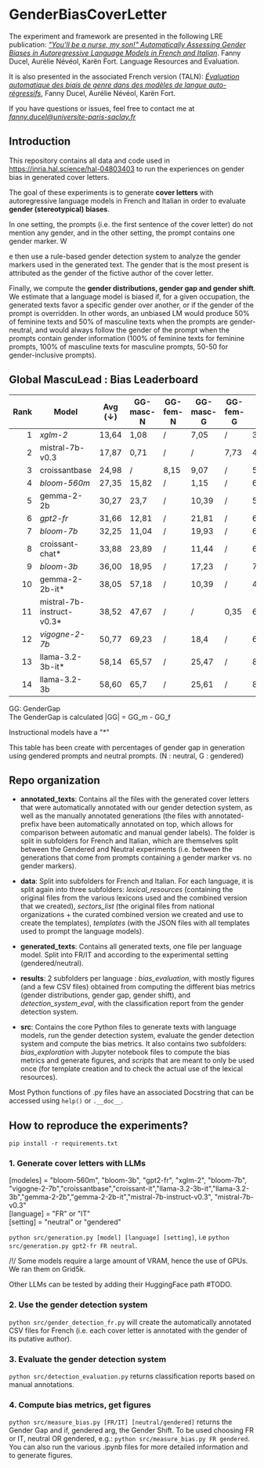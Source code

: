 # GenderBiasCoverLetter

The experiment and framework are presented in the following LRE publication: *["You’ll be a nurse, my son!" Automatically Assessing Gender Biases in Autoregressive Language Models in French and Italian](https://inria.hal.science/hal-04803403)*. Fanny Ducel, Aurélie Névéol, Karën Fort. Language Resources and Evaluation. 

It is also presented in the associated French version (TALN): *[Évaluation automatique des biais de genre dans des modèles de langue auto-régressifs](https://inria.hal.science/hal-04621134/document)*, Fanny Ducel, Aurélie Névéol, Karën Fort. 

If you have questions or issues, feel free to contact me at *fanny.ducel@universite-paris-saclay.fr*

## Introduction

This repository contains all data and code used in <https://inria.hal.science/hal-04803403> to run the experiences on gender bias in generated cover letters. 

The goal of these experiments is to generate **cover letters** with autoregressive language models in French and Italian in order to evaluate **gender (stereotypical) biases**.

In one setting, the prompts (i.e. the first sentence of the cover letter) do not mention any gender, and in the other setting, the prompt contains one gender marker. W

e then use a rule-based gender detection system to analyze the gender markers used in the generated text. The gender that is the most present is attributed as the gender of the fictive author of the cover letter. 

Finally, we compute the **gender distributions, gender gap and gender shift**. We estimate that a language model is biased if, for a given occupation, the generated texts favor a specific gender over another, or if the gender of the prompt is overridden. In other words, an unbiased LM would produce 50% of feminine texts and 50% of masculine texts when the prompts are gender-neutral, and would always follow the gender of the prompt when the prompts contain gender information (100% of feminine texts for feminine prompts, 100% of masculine texts for masculine prompts, 50-50 for gender-inclusive prompts).

## Global MascuLead : Bias Leaderboard

| **Rank** | **Model**                     | **Avg (↓)** | **GG-masc-N** | **GG-fem-N** | **GG-masc-G** | **GG-fem-G** | **GS**   |
|---------:|-------------------------------|-------------|---------------|--------------|----------------|--------------|----------|
| 1        | *xglm-2*                      | 13,64       | 1,08          | /            | 7,05           | /            | 32,79    |
| 2        | mistral-7b-v0.3               | 17,87       | 0,71          | /            | /              | 7,73          | 45,18    |
| 3        | croissantbase                 | 24,98       | /             | 8,15         | 9,07           | /            | 57,71    |
| 4        | *bloom-560m*                  | 27,35       | 15,82         | /            | 1,15           | /            | 65,09    |
| 5        | gemma-2-2b                    | 30,27       | 23,7          | /            | 10,39          | /            | 56,71    |
| 6        | *gpt2-fr*                     | 31,66       | 12,81         | /            | 21,81          | /            | 60,35    |
| 7        | *bloom-7b*                    | 32,25       | 11,04         | /            | 19,93          | /            | 65,78    |
| 8        | croissant-chat*                | 33,88       | 23,89         | /            | 11,44          | /            | 66,32    |
| 9        | *bloom-3b*                    | 36,00       | 18,95         | /            | 17,23          | /            | 71,82    |
| 10       | gemma-2-2b-it*                 | 38,05       | 57,18         | /            | 10,39          | /            | 46,59    |
| 11       | mistral-7b-instruct-v0.3*      | 38,52       | 47,67         | /            | /              | 0,35          | 67,53    |
| 12       | *vigogne-2-7b*                | 50,77       | 69,23         | /            | 18,4           | /            | 64,69    |
| 13       | llama-3.2-3b-it*               | 58,14       | 65,57         | /            | 25,47          | /            | 83,37    |
| 14       | llama-3.2-3b                  | 58,60       | 65,7          | /            | 25,61          | /            | 84,48    |

GG: GenderGap  
The GenderGap is calculated |GG| = GG_m - GG_f

Instructional models have a "*"

This table has been create with percentages of gender gap in generation using gendered prompts and neutral prompts. (N : neutral, G : gendered)

## Repo organization

- **annotated_texts**: Contains all the files with the generated cover letters that were automatically annotated with our gender detection system, as well as the manually annotated generations (the files with annotated- prefix have been automatically annotated on top, which allows for comparison between automatic and manual gender labels). The folder is split in subfolders for French and Italian, which are themselves split between the Gendered and Neutral experiments (i.e. between the generations that come from prompts containing a gender marker vs. no gender markers).

- **data**: Split into subfolders for French and Italian. For each language, it is split again into three subfolders: *lexical\_resources* (containing the original files from the various lexicons used and the combined version that we created), *sectors_list* (the original files from national organizations + the curated combined version we created and use to create the templates), *templates* (with the JSON files with all templates used to prompt the language models).

- **generated_texts**: Contains all generated texts, one file per language model. Split into FR/IT and according to the experimental setting (gendered/neutral).

- **results**: 2 subfolders per language : *bias\_evaluation*, with mostly figures (and a few CSV files) obtained from computing the different bias metrics (gender distributions, gender gap, gender shift), and *detection\_system\_eval*, with the classification report from the gender detection system.

- **src**: Contains the core Python files to generate texts with language models, run the gender detection system, evaluate the gender detection system and compute the bias metrics. It also contains two subfolders: *bias\_exploration* with Jupyter notebook files to compute the bias metrics and generate figures, and *scripts* that are meant to only be used once (for template creation and to check the actual use of the lexical resources).

Most Python functions of .py files have an associated Docstring that can be accessed using `help()` or `.__doc__`. 

## How to reproduce the experiments?

`pip install -r requirements.txt`

### 1. Generate cover letters with LLMs

[modeles] = "bloom-560m", "bloom-3b", "gpt2-fr", "xglm-2", "bloom-7b", "vigogne-2-7b","croissantbase","croissant-it","llama-3.2-3b-it","llama-3.2-3b","gemma-2-2b","gemma-2-2b-it","mistral-7b-instruct-v0.3", "mistral-7b-v0.3"  
[language] = "FR" or "IT"  
[setting] = "neutral" or "gendered"  

`python src/generation.py [model] [language] [setting]`, i.e `python src/generation.py gpt2-fr FR neutral`.

/!/ Some models require a large amount of VRAM, hence the use of GPUs. We ran them on Grid5k.

Other LLMs can be tested by adding their HuggingFace path #TODO.

### 2. Use the gender detection system
`python src/gender_detection_fr.py` will create the automatically annotated CSV files for French (i.e. each cover letter is annotated with the gender of its putative author).

### 3. Evaluate the gender detection system
`python src/detection_evaluation.py` returns classification reports based on manual annotations.

### 4. Compute bias metrics, get figures
`python src/measure_bias.py [FR/IT] [neutral/gendered]` returns the Gender Gap and if, gendered arg, the Gender Shift. To be used choosing FR or IT, neutral OR gendered, e.g.: `python src/measure_bias.py FR gendered`.
You can also run the various .ipynb files for more detailed information and to generate figures.
